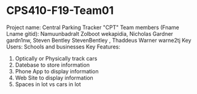 # CPS410-F19-Team01

Project name: Central Parking Tracker "CPT"
Team members (Fname Lname gitid): Namuunbadralt Zolboot wekapidia, Nicholas Gardner gardn1nw, Steven Bentley StevenBentley , Thaddeus Warner warne2tj
Key Users: Schools and businesses
Key Features:
1. Optically or Physically track cars
2. Datebase to store information
3. Phone App to display information
4. Web Site to display information
5. Spaces in lot vs cars in lot
